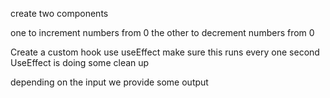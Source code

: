 create two components



one to increment numbers from 0
the other to decrement numbers from 0



Create a custom hook
use useEffect
make sure this runs every one second
UseEffect is doing some clean up




depending on the input we provide some output
